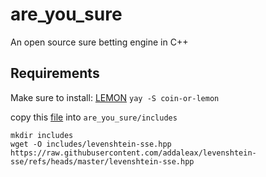 # are_you_sure
An open source sure betting engine in C++
## Requirements
Make sure to install: 
    [LEMON](http://lemon.cs.elte.hu/trac/lemon/wiki/InstallGuide)
```yay -S coin-or-lemon```

copy this [file](https://github.com/addaleax/levenshtein-sse/blob/master/levenshtein-sse.hpp) into `are_you_sure/includes`
```
mkdir includes
wget -O includes/levenshtein-sse.hpp https://raw.githubusercontent.com/addaleax/levenshtein-sse/refs/heads/master/levenshtein-sse.hpp
```
